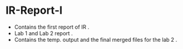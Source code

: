 # IR-Report-I
* Contains the first report of IR .
* Lab 1 and Lab 2 report .
* Contains the temp. output and the final merged files for the lab 2 .

